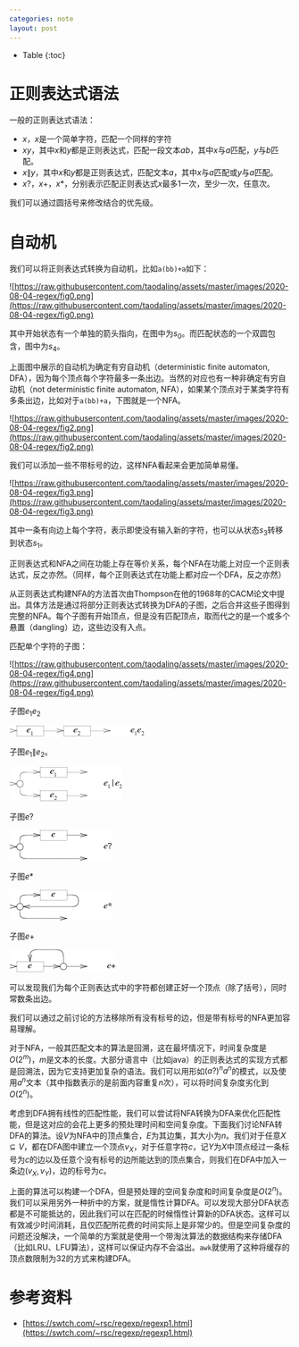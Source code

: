 ```yaml
---
categories: note
layout: post
---
```


- Table
{:toc}

# 正则表达式语法

一般的正则表达式语法：

- $x$，$x$是一个简单字符，匹配一个同样的字符
- $xy$，其中$x$和$y$都是正则表达式，匹配一段文本$ab$，其中$x$与$a$匹配，$y$与$b$匹配。
- $x\|y$，其中$x$和$y$都是正则表达式，匹配文本$a$，其中$x$与$a$匹配或$y$与$a$匹配。
- $x?$，$x+$，$x*$，分别表示匹配正则表达式$x$最多1一次，至少一次，任意次。

我们可以通过圆括号来修改结合的优先级。

# 自动机

我们可以将正则表达式转换为自动机，比如`a(bb)+a`如下：

![https://raw.githubusercontent.com/taodaling/assets/master/images/2020-08-04-regex/fig0.png](https://raw.githubusercontent.com/taodaling/assets/master/images/2020-08-04-regex/fig0.png)

其中开始状态有一个单独的箭头指向，在图中为$s_0$。而匹配状态的一个双圆包含，图中为$s_4$。

上面图中展示的自动机为确定有穷自动机（deterministic finite automaton, DFA），因为每个顶点每个字符最多一条出边。当然的对应也有一种非确定有穷自动机（not deterministic finite automaton, NFA），如果某个顶点对于某类字符有多条出边，比如对于`a(bb)+a`，下图就是一个NFA。

![https://raw.githubusercontent.com/taodaling/assets/master/images/2020-08-04-regex/fig2.png](https://raw.githubusercontent.com/taodaling/assets/master/images/2020-08-04-regex/fig2.png)

我们可以添加一些不带标号的边，这样NFA看起来会更加简单易懂。

![https://raw.githubusercontent.com/taodaling/assets/master/images/2020-08-04-regex/fig3.png](https://raw.githubusercontent.com/taodaling/assets/master/images/2020-08-04-regex/fig3.png)

其中一条有向边上每个字符，表示即使没有输入新的字符，也可以从状态$s_3$转移到状态$s_1$。

正则表达式和NFA之间在功能上存在等价关系，每个NFA在功能上对应一个正则表达式，反之亦然。（同样，每个正则表达式在功能上都对应一个DFA，反之亦然）

从正则表达式构建NFA的方法首次由Thompson在他的1968年的CACM论文中提出。具体方法是通过将部分正则表达式转换为DFA的子图，之后合并这些子图得到完整的NFA。每个子图有开始顶点，但是没有匹配顶点，取而代之的是一个或多个悬置（dangling）边，这些边没有入点。

匹配单个字符的子图：

![https://raw.githubusercontent.com/taodaling/assets/master/images/2020-08-04-regex/fig4.png](https://raw.githubusercontent.com/taodaling/assets/master/images/2020-08-04-regex/fig4.png)

子图$e_1e_2$

![](https://raw.githubusercontent.com/taodaling/assets/master/images/2020-08-04-regex/fig5.png)

子图$e_1\|e_2$。

![](https://raw.githubusercontent.com/taodaling/assets/master/images/2020-08-04-regex/fig6.png)

子图$e?$

![](https://raw.githubusercontent.com/taodaling/assets/master/images/2020-08-04-regex/fig7.png)

子图$e*$

![](https://raw.githubusercontent.com/taodaling/assets/master/images/2020-08-04-regex/fig8.png)

子图$e+$

![](https://raw.githubusercontent.com/taodaling/assets/master/images/2020-08-04-regex/fig9.png)

可以发现我们为每个正则表达式中的字符都创建正好一个顶点（除了括号），同时常数条出边。

我们可以通过之前讨论的方法移除所有没有标号的边，但是带有标号的NFA更加容易理解。

对于NFA，一般其匹配文本的算法是回溯，这在最坏情况下，时间复杂度是$O(2^m)$，$m$是文本的长度。大部分语言中（比如java）的正则表达式的实现方式都是回溯法，因为它支持更加复杂的语法。我们可以用形如$(a?)^na^n$的模式，以及使用$a^n$文本（其中指数表示的是前面内容重复$n$次），可以将时间复杂度劣化到$O(2^n)$。

考虑到DFA拥有线性的匹配性能，我们可以尝试将NFA转换为DFA来优化匹配性能，但是这对应的会花上更多的预处理时间和空间复杂度。下面我们讨论NFA转DFA的算法。设$V$为NFA中的顶点集合，$E$为其边集，其大小为$n$。我们对于任意$X\subseteq V$，都在DFA图中建立一个顶点$v_X$，对于任意字符$c$，记$Y$为$X$中顶点经过一条标号为$c$的边以及任意个没有标号的边所能达到的顶点集合，则我们在DFA中加入一条边$(v_X,v_Y)$，边的标号为$c$。

上面的算法可以构建一个DFA，但是预处理的空间复杂度和时间复杂度是$O(2^n)$。我们可以采用另外一种折中的方案，就是惰性计算DFA。可以发现大部分DFA状态都是不可能抵达的，因此我们可以在匹配的时候惰性计算新的DFA状态。这样可以有效减少时间消耗，且仅匹配所花费的时间实际上是非常少的。但是空间复杂度的问题还没解决，一个简单的方案就是使用一个带淘汰算法的数据结构来存储DFA（比如LRU、LFU算法），这样可以保证内存不会溢出。`awk`就使用了这种将缓存的顶点数限制为32的方式来构建DFA。

# 参考资料

- [https://swtch.com/~rsc/regexp/regexp1.html](https://swtch.com/~rsc/regexp/regexp1.html)